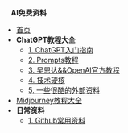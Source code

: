 <!-- docs/_sidebar.md -->

**&nbsp;&nbsp;&nbsp;&nbsp;AI免费资料**

* [首页](/)
* **ChatGPT教程大全**
  * [1. ChatGPT入门指南](ChatGPT/index.md)
  * [2. Prompts教程](ChatGPT/prompts.md)
  * [3. 吴恩达&&OpenAI官方教程](ChatGPT/free_course.md)
  * [4. 技术硬核](ChatGPT/tech.md)
  * [5. 一些很酷的外部资料](ChatGPT/coolthings.md)
* [Midjourney教程大全](MidJourney/)
* **日常资料**
  * [1. Github常用资料](Common/github.md)